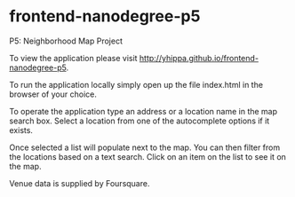# frontend-nanodegree-p5
P5: Neighborhood Map Project

To view the application please visit http://yhippa.github.io/frontend-nanodegree-p5.

To run the application locally simply open up the file index.html in the browser of your choice.

To operate the application type an address or a location name in the map search box.  Select a location from one of the autocomplete options if it exists.

Once selected a list will populate next to the map.  You can then filter from the locations based on a text search.  Click on an item on the list to see it on the map.

Venue data is supplied by Foursquare.